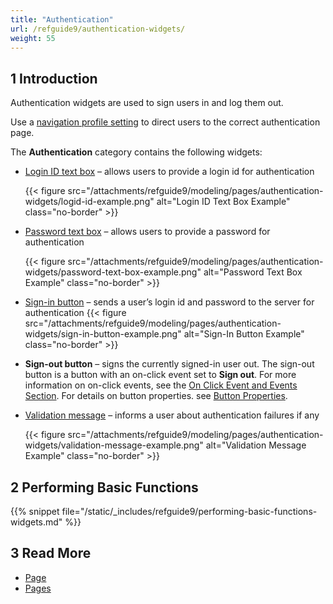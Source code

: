 ```yaml
---
title: "Authentication"
url: /refguide9/authentication-widgets/
weight: 55
---
```


## 1 Introduction

Authentication widgets are used to sign users in and log them out. 

Use a [navigation profile setting](/refguide9/navigation/#authentication) to direct users to the correct authentication page.

The **Authentication** category contains the following widgets:

* [Login ID text box](/refguide9/login-id-text-box/) – allows users to provide a login id for authentication

    {{< figure src="/attachments/refguide9/modeling/pages/authentication-widgets/logid-id-example.png" alt="Login ID Text Box Example" class="no-border" >}}

* [Password text box](/refguide9/password-text-box/) – allows users to provide a password for authentication

    {{< figure src="/attachments/refguide9/modeling/pages/authentication-widgets/password-text-box-example.png" alt="Password Text Box Example" class="no-border" >}}

* [Sign-in button](/refguide9/sign-in-button/) – sends a user’s login id and password to the server for authentication
    {{< figure src="/attachments/refguide9/modeling/pages/authentication-widgets/sign-in-button-example.png" alt="Sign-In Button Example" class="no-border" >}}

* **Sign-out button** – signs the currently signed-in user out. The sign-out button is a button with an on-click event set to **Sign out**. For more information on on-click events, see the [On Click Event and Events Section](/refguide9/on-click-event/). For details on button properties. see [Button Properties](/refguide9/button-properties/).

* [Validation message](/refguide9/validation-message/) – informs a user about authentication failures if any

    {{< figure src="/attachments/refguide9/modeling/pages/authentication-widgets/validation-message-example.png" alt="Validation Message Example" class="no-border" >}}

## 2 Performing Basic Functions

{{% snippet file="/static/_includes/refguide9/performing-basic-functions-widgets.md" %}}

## 3 Read More

* [Page](/refguide9/page/)
* [Pages](/refguide9/pages/)

